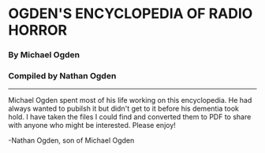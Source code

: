 OGDEN'S ENCYCLOPEDIA OF RADIO HORROR
====================================
### By Michael Ogden
### Compiled by Nathan Ogden
---

Michael Ogden spent most of his life working on this encyclopedia. He had always wanted to pubilsh it but didn't get to it before his dementia took hold. I have taken the files I could find and converted them to PDF to share with anyone who might be interested. Please enjoy!

-Nathan Ogden, son of Michael Ogden

